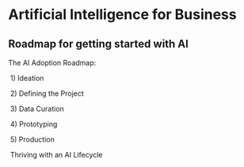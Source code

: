 # Artificial Intelligence for Business



## Roadmap for getting started with AI

The AI Adoption Roadmap:

​	1) Ideation

​	2) Defining the Project

​	3) Data Curation

​	4) Prototyping

​	5) Production

​	Thriving with an AI Lifecycle





